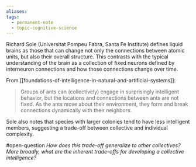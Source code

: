 ```yaml
---
aliases: 
tags:
  - permanent-note
  - topic-cognitive-science
---
```

Richard Sole (Universitat Pompeu Fabra, Santa Fe Institute) defines liquid brains as those that can change not only the connections between atomic units, but also their overall structure. This contrasts with the typical understanding of the brain as a collection of fixed neurons defined by interneuron connections and how those connections change over time.

From [[foundations-of-intelligence-in-natural-and-artificial-systems]]:
>Groups of ants can (collectively) engage in surprisingly intelligent behavior, but the locations and connections between ants are not fixed. As the ants move about their environment, they form and break connections dynamically with their neighbors.

Sole also notes that species with larger colonies tend to have less intelligent members, suggesting a trade-off between collective and individual complexity.

#open-question *How does this trade-off generalize to other collectives? More broadly, what are the inherent trade-offs for developing a collective intelligence?*

